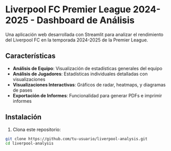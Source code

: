 # Liverpool FC Premier League 2024-2025 - Dashboard de Análisis

Una aplicación web desarrollada con Streamlit para analizar el rendimiento del Liverpool FC en la temporada 2024-2025 de la Premier League.

## Características

- **Análisis de Equipo**: Visualización de estadísticas generales del equipo
- **Análisis de Jugadores**: Estadísticas individuales detalladas con visualizaciones
- **Visualizaciones Interactivas**: Gráficos de radar, heatmaps, y diagramas de pases
- **Exportación de Informes**: Funcionalidad para generar PDFs e imprimir informes

## Instalación

1. Clona este repositorio:
```bash
git clone https://github.com/tu-usuario/liverpool-analysis.git
cd liverpool-analysis
